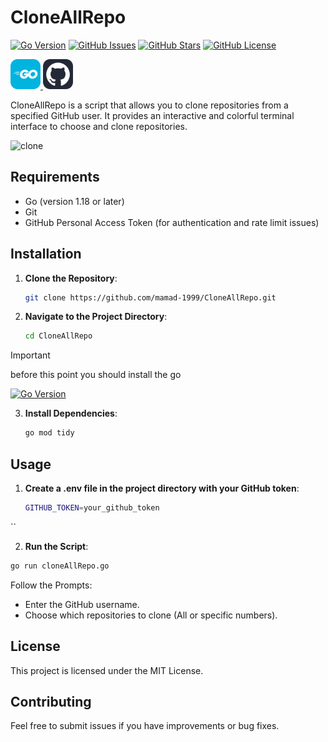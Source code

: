 # CloneAllRepo

[![Go Version](https://img.shields.io/badge/go-1.17%20%7C%201.18%20%7C%201.19%20%7C%201.20-blue)](https://golang.org/dl/)
[![GitHub Issues](https://img.shields.io/github/issues/mamad-1999/CloneAllRepo)](https://github.com/mamad-1999/CloneAllRepo/issues)
[![GitHub Stars](https://img.shields.io/github/stars/mamad-1999/CloneAllRepo)](https://github.com/mamad-1999/CloneAllRepo/stargazers)
[![GitHub License](https://img.shields.io/github/license/mamad-1999/CloneAllRepo)](https://github.com/mamad-1999/CloneAllRepo/blob/master/LICENSE)

<p>
    <a href="https://skillicons.dev">
      <img src="https://github.com/tandpfun/skill-icons/blob/main/icons/GoLang.svg" width="48" title="Go">
      <img src="https://github.com/tandpfun/skill-icons/blob/main/icons/Github-Dark.svg" width="48" title="github">
    </a>
</p>

CloneAllRepo is a script that allows you to clone repositories from a specified GitHub user.
It provides an interactive and colorful terminal interface to choose and clone repositories.

![clone](https://github.com/user-attachments/assets/d0caa7cc-6de2-480d-bad5-cd5aafac6351)


## Requirements

- Go (version 1.18 or later)
- Git
- GitHub Personal Access Token (for authentication and rate limit issues)

## Installation

1. **Clone the Repository**:

   ```bash
   git clone https://github.com/mamad-1999/CloneAllRepo.git
   ```

2. **Navigate to the Project Directory**:
    ```bash
   cd CloneAllRepo
    ```

> [!IMPORTANT]
> before this point you should install the go

[![Go Version](https://img.shields.io/badge/go-1.17%20%7C%201.18%20%7C%201.19%20%7C%201.20-blue)](https://golang.org/dl/)

3. **Install Dependencies**:
    ```bash
    go mod tidy
    ```

## Usage

1. **Create a .env file in the project directory with your GitHub token**:
   ```bash
   GITHUB_TOKEN=your_github_token
  ``

2. **Run the Script**:
  ```bash
go run cloneAllRepo.go
```

Follow the Prompts:

- Enter the GitHub username.
- Choose which repositories to clone (All or specific numbers).

## License

This project is licensed under the MIT License.

## Contributing

Feel free to submit issues if you have improvements or bug fixes.
